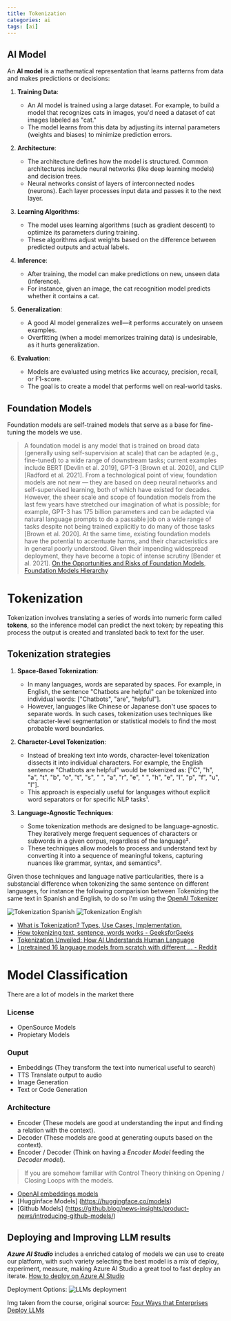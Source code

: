 ```yaml
---
title: Tokenization
categories: ai
tags: [ai]
---
```

## AI Model
An **AI model** is a mathematical representation that learns patterns from data and makes predictions or decisions:

1. **Training Data**:
   - An AI model is trained using a large dataset. For example, to build a model that recognizes cats in images, you'd need a dataset of cat images labeled as "cat."
   - The model learns from this data by adjusting its internal parameters (weights and biases) to minimize prediction errors.

2. **Architecture**:
   - The architecture defines how the model is structured. Common architectures include neural networks (like deep learning models) and decision trees.
   - Neural networks consist of layers of interconnected nodes (neurons). Each layer processes input data and passes it to the next layer.

3. **Learning Algorithms**:
   - The model uses learning algorithms (such as gradient descent) to optimize its parameters during training.
   - These algorithms adjust weights based on the difference between predicted outputs and actual labels.

4. **Inference**:
   - After training, the model can make predictions on new, unseen data (inference).
   - For instance, given an image, the cat recognition model predicts whether it contains a cat.

5. **Generalization**:
   - A good AI model generalizes well—it performs accurately on unseen examples.
   - Overfitting (when a model memorizes training data) is undesirable, as it hurts generalization.

6. **Evaluation**:
   - Models are evaluated using metrics like accuracy, precision, recall, or F1-score.
   - The goal is to create a model that performs well on real-world tasks.


## Foundation Models
Foundation models are self-trained models that serve as a base for fine-tuning the models we use.

> A foundation model is any model that is trained on broad data (generally using self-supervision at scale) that can be adapted (e.g., fine-tuned) to a wide range of downstream tasks; current examples include BERT [Devlin et al. 2019], GPT-3 [Brown et al. 2020], and CLIP [Radford et al. 2021]. From a technological point of view, foundation models are not new — they are based on deep neural networks and self-supervised learning, both of which have existed for decades. However, the sheer scale and scope of foundation models from the last few years have stretched our imagination of what is possible; for example, GPT-3 has 175 billion parameters and can be adapted via natural language prompts to do a passable job on a wide range of tasks despite not being trained explicitly to do many of those tasks [Brown et al. 2020]. At the same time, existing foundation models have the potential to accentuate harms, and their characteristics are in general poorly understood. Given their impending widespread deployment, they have become a topic of intense scrutiny [Bender et al. 2021].
> [On the Opportunities and Risks of Foundation Models](https://arxiv.org/abs/2108.07258?WT.mc_id=academic-105485-koreyst), 
> [Foundation Models Hierarchy](https://github.com/microsoft/generative-ai-for-beginners/blob/main/02-exploring-and-comparing-different-llms/README.md?WT.mc_id=academic-105485-koreyst#foundation-models-versus-llms)


# Tokenization
Tokenization involves translating a series of words into numeric form called **tokens**, so the inference model can predict the next token; by repeating this process the output is created and translated back to text for the user.

## Tokenization strategies
1. **Space-Based Tokenization**:
   - In many languages, words are separated by spaces. For example, in English, the sentence "Chatbots are helpful" can be tokenized into individual words: ["Chatbots", "are", "helpful"].
   - However, languages like Chinese or Japanese don't use spaces to separate words. In such cases, tokenization uses techniques like character-level segmentation or statistical models to find the most probable word boundaries.

2. **Character-Level Tokenization**:
   - Instead of breaking text into words, character-level tokenization dissects it into individual characters. For example, the English sentence "Chatbots are helpful" would be tokenized as: ["C", "h", "a", "t", "b", "o", "t", "s", " ", "a", "r", "e", " ", "h", "e", "l", "p", "f", "u", "l"].
   - This approach is especially useful for languages without explicit word separators or for specific NLP tasks¹.

3. **Language-Agnostic Techniques**:
   - Some tokenization methods are designed to be language-agnostic. They iteratively merge frequent sequences of characters or subwords in a given corpus, regardless of the language².
   - These techniques allow models to process and understand text by converting it into a sequence of meaningful tokens, capturing nuances like grammar, syntax, and semantics³.


Given those techniques and language native particularities, there is a substancial difference when tokenizing the same sentence on different languages, for instance the following comparision between Tokenizing the same text in Spanish and English, to do so I'm using the [OpenAI Tokenizer](https://platform.openai.com/tokenizer)

![Tokenization Spanish](token-es.png)
![Tokenization English](token-en.png)


* [What is Tokenization? Types, Use Cases, Implementation.](https://www.datacamp.com/blog/what-is-tokenization)
* [How tokenizing text, sentence, words works - GeeksforGeeks](https://www.geeksforgeeks.org/nlp-how-tokenizing-text-sentence-words-works/)
* [Tokenization Unveiled: How AI Understands Human Language](https://blog.seancoughlin.me/understanding-tokenization-in-large-language-models)
* [I pretrained 16 language models from scratch with different ... - Reddit](https://www.reddit.com/r/MachineLearning/comments/168wc1o/i_pretrained_16_language_models_from_scratch_with/)

# Model Classification
There are a lot of models in the market there 
### License
* OpenSource Models
* Propietary Models
### Ouput
* Embeddings (They transform the text into numerical useful to search)
* TTS Translate output to audio
* Image Generation
* Text or Code Generation
### Architecture
* Encoder (These models are good at understanding the input and finding a relation with the context).
* Decoder (These models are good at generating ouputs based on the context).
* Encoder / Decoder (Think on having a *Encoder Model* feeding the *Decoder model*).
> If you are somehow familiar with Control Theory thinking on Opening / Closing Loops with the models.

* [OpenAI embeddings models](https://platform.openai.com/docs/models/embeddings)
* [Hugginface Models] (https://huggingface.co/models)
* [Github Models] (https://github.blog/news-insights/product-news/introducing-github-models/)
  
## Deploying and Improving LLM results
***Azure AI Studio*** includes a enriched catalog of models we can use to create our platform, with such variety selecting the best model is a mix of deploy, experiment, measure, making Azure AI Studio a great tool to fast deploy an iterate.
[How to deploy on Azure AI Studio](https://github.com/microsoft/generative-ai-for-beginners/blob/main/02-exploring-and-comparing-different-llms/README.md?WT.mc_id=academic-105485-koreyst#how-to-test-and-iterate-with-different-models-to-understand-performance-on-azure)

Deployment Options:
![LLMs deployment](../images/Deploy.png)

Img taken from the course, original source: [Four Ways that Enterprises Deploy LLMs](https://www.fiddler.ai/blog/four-ways-that-enterprises-deploy-llms)